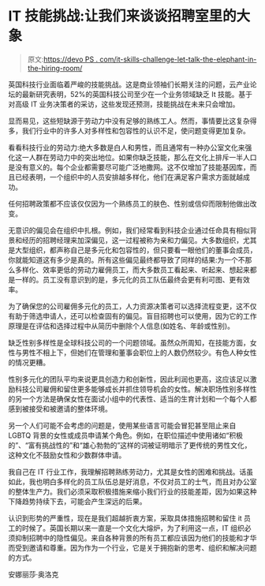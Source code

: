# IT 技能挑战:让我们来谈谈招聘室里的大象

> 原文:[https://devo PS . com/it-skills-challenge-let-talk-the-elephant-in-the-hiring-room/](https://devops.com/it-skills-challenge-lets-talk-about-the-elephant-in-the-hiring-room/)

英国科技行业面临着严峻的技能挑战。这是商业领袖们长期关注的问题，云产业论坛的最新研究表明，52%的英国科技公司至少在一个业务领域缺乏 It 技能。基于对高级 IT 业务决策者的采访，这些发现还预测，技能挑战在未来只会增加。

显而易见，这些短缺源于劳动力中没有足够的熟练工人。然而，事情要比这复杂得多，我们行业中的许多人对多样性和包容性的认识不足，使问题变得更加复杂。

看看科技行业的劳动力:绝大多数是白人和男性，而且通常有一种办公室文化来强化这一人群在劳动力中的突出地位。如果你缺乏技能，那么在文化上排斥一半人口是没有意义的。每个企业都需要尽可能广泛地撒网。这不仅增加了技能基因库，而且已经表明，一个组织中的人员安排越多样化，他们在满足客户需求方面就越成功。

任何招聘政策都不应该仅仅因为一个熟练员工的肤色、性别或信仰而限制他做出改变。

无意识的偏见会在组织中扎根。例如，我们经常看到科技企业通过任命具有相似背景和经历的招聘经理来加深偏见，这一过程被称为亲和力偏见。大多数组织，尤其是大型组织，都声称自己是多元化和包容性的，但只要看一眼他们的董事会成员，你就能知道这有多少是真的。所有这些偏见最终都导致了同样的结果:为一个不那么多样化、效率更低的劳动力雇佣员工，而大多数员工看起来、听起来、想起来都是一样的。员工没有意识到的是，多元化的员工队伍最终会更有利可图、更有效率。

为了确保您的公司雇佣多元化的员工，人力资源决策者可以选择流程变更，这不仅有助于筛选申请人，还可以检查固有的偏见。盲目招聘也可以使用，因为它的工作原理是在评估和选择过程中从简历中删除个人信息(如姓名、年龄或性别)。

缺乏性别多样性是全球科技公司的一个问题领域。虽然众所周知，在技能方面，女性与男性不相上下，但她们在管理和董事会职位上的人数仍然较少。有色人种女性的情况更糟。

性别多元化的团队平均来说更具创造力和创新性，因此利润也更高，这应该足以激励科技公司雇佣和留住更多能够成长并抓住领导机会的女性。解决职场性别多样性的另一个方法是确保女性在面试小组中的代表性、适当的生育计划和一个每个人都感到被接受和被邀请的整体环境。

另一个人们可能不会考虑的问题是，使用某些语言可能会冒犯甚至阻止来自 LGBTQ 背景的女性或成员申请某个角色。例如，在职位描述中使用诸如“积极的”、“富有挑战性的”和“雄心勃勃的”这样的词被证明暗示了更传统的男性文化，这种文化不鼓励女性和少数群体申请。

我自己在 IT 行业工作，我理解招聘熟练劳动力，尤其是女性的困难和挑战。话虽如此，我也明白多样化的员工队伍总是好消息，不仅对员工的士气，而且对办公室的整体生产力。我们必须采取积极措施来缩小我们行业的技能差距，因为如果这种下降趋势持续下去，可能会产生深远的后果。

认识到形势的严重性，现在是我们超越折衷方案，采取具体措施招聘和留住 it 员工的时候了。英国长期以来一直是一个文化大熔炉，为了利用这一点，IT 组织必须抑制招聘中的隐性偏见。来自各种背景的所有员工都应该因为他们的技能和才华而受到邀请和尊重。因为作为一个行业，它是关于拥抱新的思考、组织和解决问题的方式。

安娜丽莎·奥洛克